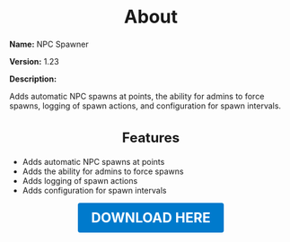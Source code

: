 <h1 style="text-align:center; font-size:2rem; font-weight:bold;">About</h1>

**Name:**
NPC Spawner

**Version:**
1.23

**Description:**

Adds automatic NPC spawns at points, the ability for admins to force spawns, logging of spawn actions, and configuration for spawn intervals.

<h2 style="text-align:center; font-size:1.5rem; font-weight:bold;">Features</h2>

- Adds automatic NPC spawns at points
- Adds the ability for admins to force spawns
- Adds logging of spawn actions
- Adds configuration for spawn intervals





<p align="center"><a href="https://github.com/LiliaFramework/Modules/raw/refs/heads/gh-pages/npcspawner.zip" style="display:inline-block;padding:12px 24px;font-size:1.5rem;font-weight:bold;text-decoration:none;color:#fff;background-color:var(--md-primary-fg-color,#007acc);border-radius:4px;">DOWNLOAD HERE</a></p>